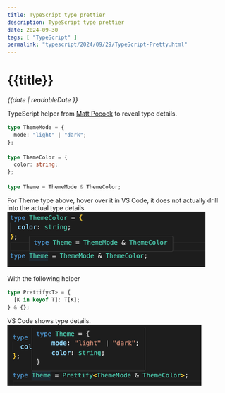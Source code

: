 ```yaml
---
title: TypeScript type prettier
description: TypeScript type prettier
date: 2024-09-30
tags: [ "TypeScript" ]
permalink: "typescript/2024/09/29/TypeScript-Pretty.html"
---
```


# {{title}}

*{{date | readableDate }}*

TypeScript helper from [Matt Pocock](https://twitter.com/mattpocockuk) to reveal type details.

```typescript
type ThemeMode = {
  mode: "light" | "dark";
};

type ThemeColor = {
  color: string;
};

type Theme = ThemeMode & ThemeColor;
```

For Theme type above, hover over it in VS Code, it does not actually drill into the actual type details.
<img eleventy:ignore src="https://github.com/StormHub/stormhub/blob/main/resources/2024-09-30/type.png?raw=true" alt="VS code no types">

With the following helper

```typescript
type Prettify<T> = {
  [K in keyof T]: T[K];
} & {};
```

VS Code shows type details.  
<img eleventy:ignore src="https://github.com/StormHub/stormhub/blob/main/resources/2024-09-30/prettier.png?raw=true" alt="VS code with types">




